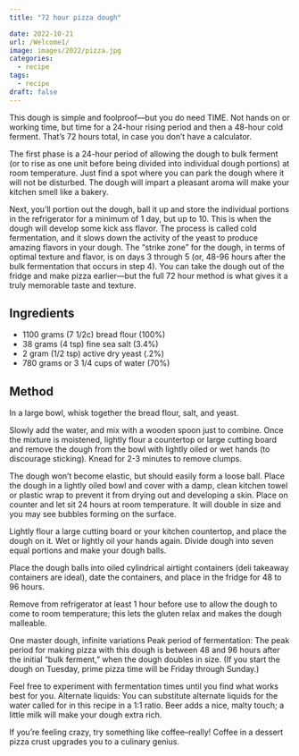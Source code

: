 ```yaml
---
title: "72 hour pizza dough"

date: 2022-10-21
url: /Welcome1/
image: images/2022/pizza.jpg
categories:
  - recipe
tags:
  - recipe
draft: false
---
```

<!--more-->
This dough is simple and foolproof—but you do need TIME. Not hands on or working time, but time for a 24-hour rising period and then a 48-hour cold ferment. That’s 72 hours total, in case you don’t have a calculator.

The first phase is a 24-hour period of allowing the dough to bulk ferment (or to rise as one unit before being divided into individual dough portions) at room temperature. Just find a spot where you can park the dough where it will not be disturbed. The dough will impart a pleasant aroma will make your kitchen smell like a bakery.

Next, you’ll portion out the dough, ball it up and store the individual portions in the refrigerator for a minimum of 1 day, but up to 10. This is when the dough will develop some kick ass flavor. The process is called cold fermentation, and it slows down the activity of the yeast to produce amazing flavors in your dough. The “strike zone” for the dough, in terms of optimal texture and flavor, is on days 3 through 5 (or, 48-96 hours after the bulk fermentation that occurs in step 4). You can take the dough out of the fridge and make pizza earlier—but the full 72 hour method is what gives it a truly memorable taste and texture.

## Ingredients

- 1100 grams (7 1/2c) bread flour (100%)
- 38 grams (4 tsp) fine sea salt (3.4%)
- 2 gram (1/2 tsp) active dry yeast (.2%)
- 780 grams or 3 1/4 cups of water (70%)

## Method

In a large bowl, whisk together the bread flour, salt, and yeast.

Slowly add the water, and mix with a wooden spoon just to combine. Once the mixture is moistened, lightly flour a countertop or large cutting board and remove the dough from the bowl with lightly oiled or wet hands (to discourage sticking). Knead for 2-3 minutes to remove clumps.

The dough won’t become elastic, but should easily form a loose ball. Place the dough in a lightly oiled bowl and cover with a damp, clean kitchen towel or plastic wrap to prevent it from drying out and developing a skin. Place on counter and let sit 24 hours at room temperature. It will double in size and you may see bubbles forming on the surface.

Lightly flour a large cutting board or your kitchen countertop, and place the dough on it. Wet or lightly oil your hands again. Divide dough into seven equal portions and make your dough balls.

Place the dough balls into oiled cylindrical airtight containers (deli takeaway containers are ideal), date the containers, and place in the fridge for 48 to 96 hours.

Remove from refrigerator at least 1 hour before use to allow the dough to come to room temperature; this lets the gluten relax and makes the dough malleable.

One master dough, infinite variations Peak period of fermentation: The peak period for making pizza with this dough is between 48 and 96 hours after the initial “bulk ferment,” when the dough doubles in size. (If you start the dough on Tuesday, prime pizza time will be Friday through Sunday.)

Feel free to experiment with fermentation times until you find what works best for you. Alternate liquids: You can substitute alternate liquids for the water called for in this recipe in a 1:1 ratio. Beer adds a nice, malty touch; a little milk will make your dough extra rich.

If you’re feeling crazy, try something like coffee–really! Coffee in a dessert pizza crust upgrades you to a culinary genius.